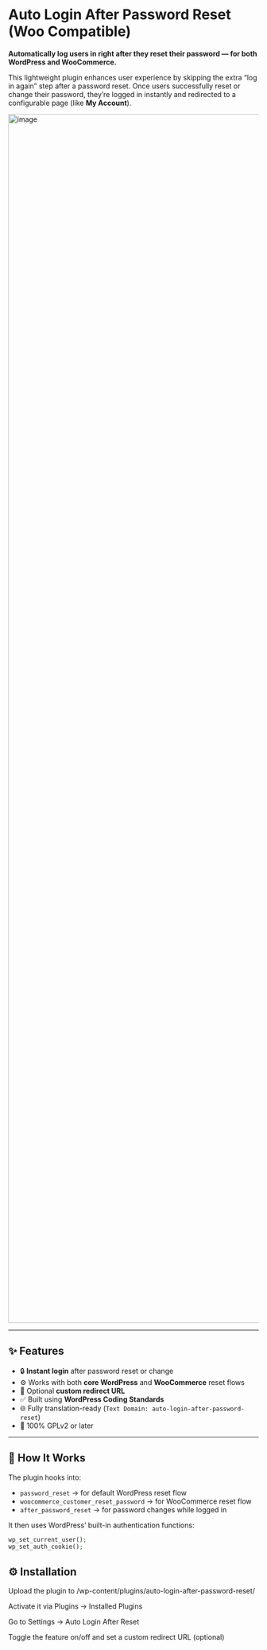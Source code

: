 # Auto Login After Password Reset (Woo Compatible)

**Automatically log users in right after they reset their password — for both WordPress and WooCommerce.**

This lightweight plugin enhances user experience by skipping the extra “log in again” step after a password reset. Once users successfully reset or change their password, they’re logged in instantly and redirected to a configurable page (like **My Account**).

<img width="3294" height="2430" alt="image" src="https://github.com/user-attachments/assets/5cec6fd5-39b3-46b6-ab27-877587bf37c9" />


---

## ✨ Features

- 🔒 **Instant login** after password reset or change  
- ⚙️ Works with both **core WordPress** and **WooCommerce** reset flows  
- 🔁 Optional **custom redirect URL**  
- ✅ Built using **WordPress Coding Standards**  
- 🌐 Fully translation-ready (`Text Domain: auto-login-after-password-reset`)  
- 🧩 100% GPLv2 or later

---

## 🧠 How It Works

The plugin hooks into:
- `password_reset` → for default WordPress reset flow  
- `woocommerce_customer_reset_password` → for WooCommerce reset flow  
- `after_password_reset` → for password changes while logged in  

It then uses WordPress’ built-in authentication functions:
```php
wp_set_current_user();
wp_set_auth_cookie();
```

## ⚙️ Installation

Upload the plugin to /wp-content/plugins/auto-login-after-password-reset/

Activate it via Plugins → Installed Plugins

Go to Settings → Auto Login After Reset

Toggle the feature on/off and set a custom redirect URL (optional)
